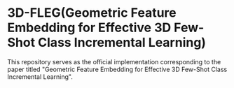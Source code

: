 # 3D-FLEG(Geometric Feature Embedding for Effective 3D Few-Shot Class Incremental Learning)

This repository serves as the official implementation corresponding to the paper titled "Geometric Feature Embedding for Effective 3D Few-Shot Class Incremental Learning". 
